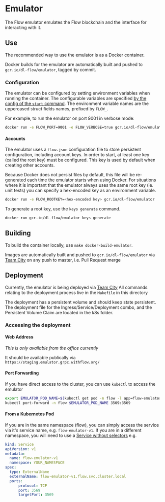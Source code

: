 # Emulator

The Flow emulator emulates the Flow blockchain and the interface for interacting 
with it. 

## Use
The recommended way to use the emulator is as a Docker container. 

Docker builds for the emulator are automatically built and pushed to 
`gcr.io/dl-flow/emulator`, tagged by commit.

### Configuration
The emulator can be configured by setting environment variables when running 
the container. The configurable variables are specified [by the config of the `start` command](https://github.com/dapperlabs/flow-go/blob/master/internal/cli/emulator/start/start.go#L18-L24).
The environment variable names are the uppercased struct fields names, prefixed
by `FLOW_`.

For example, to run the emulator on port 9001 in verbose mode:
```bash
docker run -e FLOW_PORT=9001 -e FLOW_VERBOSE=true gcr.io/dl-flow/emulator
```

#### Accounts
The emulator uses a `flow.json` configuration file to store persistent
configuration, including account keys. In order to start, at least one
key (called the root key) must be configured. This key is used by default
when creating other accounts.

Because Docker does not persist files by default, this file will be 
re-generated each time the emulator starts when using Docker. For situations
where it is important that the emulator always uses the same root key (ie.
unit tests) you can specify a hex-encoded key as an environment variable.

```bash
docker run -e FLOW_ROOTKEY=<hex-encoded key> gcr.io/dl-flow/emulator
```

To generate a root key, use the `keys generate` command.
```bash
docker run gcr.io/dl-flow/emulator keys generate
```

## Building
To build the container locally, use `make docker-build-emulator`.

Images are automatically built and pushed to `gcr.io/dl-flow/emulator` via [Team City](https://ci.eng.dapperlabs.com/project/Flow_FlowGo_FlowEmulator) on any push to master, i.e. Pull Request merge

## Deployment
Currently, the emulator is being deployed via [Team City](https://ci.eng.dapperlabs.com/project/Flow_FlowGo_FlowEmulator)
All commands relating to the deployment process live in the `Makefile` in this directory

The deployment has a persistent volume and should keep state persistent. 
The deployment file for the Ingress/Service/Deployment combo, and the
Persistent Volume Claim are located in the k8s folder.

### Accessing the deployment

#### Web Address
*This is only available from the office currently*

It should be available publically via `https://staging.emulator.grpc.withflow.org/`

#### Port Forwarding
If you have direct access to the cluster, you can use `kubectl` to access the emulator
```bash
export EMULATOR_POD_NAME=$(kubectl get pod -n flow -l app=flow-emulator -o jsonpath="{.items[0].metadata.name}")
kubectl port-forward -n flow $EMULATOR_POD_NAME 3569:3569
```

#### From a Kubernetes Pod
If you are in the same namespace (flow), you can simply access the service via it's service name, e.g. `flow-emulator-v1`.
If you are in a different namespace, you will need to use a [Service without selectors](https://kubernetes.io/docs/concepts/services-networking/service/#services-without-selectors)
e.g.
```yaml
kind: Service
apiVersion: v1
metadata:
  name: flow-emulator-v1
  namespace: YOUR_NAMESPACE
spec:
  type: ExternalName
  externalName: flow-emulator-v1.flow.svc.cluster.local
  ports:
      protocol: TCP
      port: 3569
      targetPort: 3569
```

